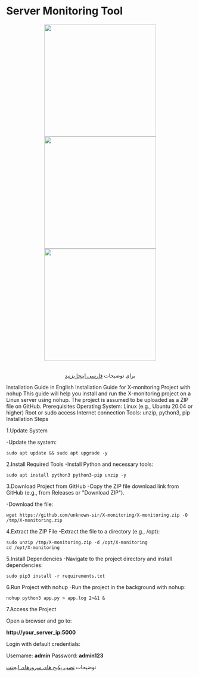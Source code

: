 # Server Monitoring Tool
<div align="center"><img src="https://uploadkon.ir/uploads/dd5320_25Screenshot-15.jpg" width="300"></div>
<div align="center"><img src="https://uploadkon.ir/uploads/fc8c20_25Screenshot-16.jpg" width="300"></div>
<div align="center"><img src="https://uploadkon.ir/uploads/493020_25Screenshot-17.jpg" width="300"></div>
<div align="center"><br>

برای توضیحات <a href="https://github.com/Unknown-sir/X-monitoring/blob/main/README-fa.md"> فارسی اینجا بزنید </a>
</div>

Installation Guide in English
Installation Guide for X-monitoring Project with nohup
This guide will help you install and run the X-monitoring project on a Linux server using nohup. The project is assumed to be uploaded as a ZIP file on GitHub.
Prerequisites
Operating System: Linux (e.g., Ubuntu 20.04 or higher)
Root or sudo access
Internet connection
Tools: unzip, python3, pip
Installation Steps

1.Update System

-Update the system:
```
sudo apt update && sudo apt upgrade -y
```
2.Install Required Tools
-Install Python and necessary tools:
```
sudo apt install python3 python3-pip unzip -y
```
3.Download Project from GitHub
-Copy the ZIP file download link from GitHub (e.g., from Releases or "Download ZIP").

-Download the file:
```
wget https://github.com/unknown-sir/X-monitoring/X-monitoring.zip -O /tmp/X-monitoring.zip
```
4.Extract the ZIP File
-Extract the file to a directory (e.g., /opt):
```
sudo unzip /tmp/X-monitoring.zip -d /opt/X-monitoring
cd /opt/X-monitoring
```
5.Install Dependencies
-Navigate to the project directory and install dependencies:
```
sudo pip3 install -r requirements.txt
```
6.Run Project with nohup
-Run the project in the background with nohup:
```
nohup python3 app.py > app.log 2>&1 &
```
7.Access the Project

Open a browser and go to:

<b>http://your_server_ip:5000</b>

Login with default credentials:

Username: <b>admin</b>
Password: <b>admin123</b>

 توضیحات <a href="https://github.com/Unknown-sir/X-monitoring/blob/main/README-fa.md"> نصب پکیج های سرورهای ایجنت </a>
